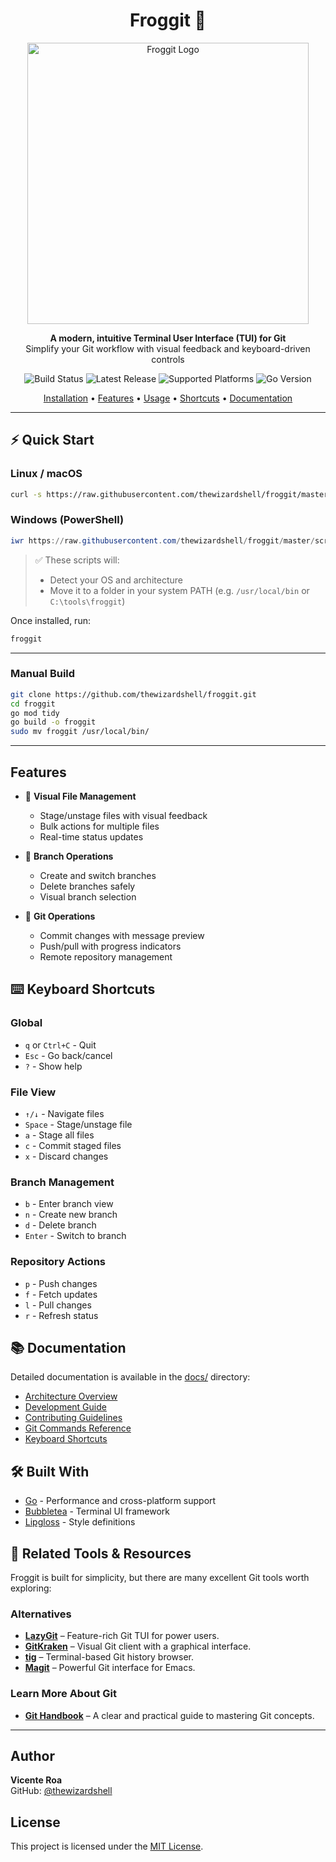 <h1 align="center">Froggit 🐸</h1>

<p align="center">
  <img src="https://github.com/user-attachments/assets/d4194260-341d-425c-872d-ae623c1ec189" alt="Froggit Logo" width="450" />
</p>

<p align="center">
  <b>A modern, intuitive Terminal User Interface (TUI) for Git</b><br>
  Simplify your Git workflow with visual feedback and keyboard-driven controls
</p>

<p align="center">
  <img src="https://img.shields.io/badge/🛠%20Build-Passing-1e8449?style=flat-square" alt="Build Status" />
  <img src="https://img.shields.io/badge/📦%20Latest-v1.0.0-2ecc71?style=flat-square" alt="Latest Release" />
  <img src="https://img.shields.io/badge/💻%20Platforms-Windows%20%7C%20Linux%20%7C%20macOS-27ae60?style=flat-square" alt="Supported Platforms" />
  <img src="https://img.shields.io/badge/⚙️%20Go-1.20%2B-145a32?style=flat-square" alt="Go Version" />
</p>


<p align="center">
  <a href="https://froggit-docs.vercel.app/guides/install/">Installation</a> •
  <a href="#features">Features</a> •
  <a href="#usage">Usage</a> •
  <a href="https://github.com/thewizardshell/froggit/blob/master/docs/keyboard-shortcuts.md">Shortcuts</a> •
  <a href="https://github.com/thewizardshell/froggit/tree/master/docs">Documentation</a>
</p>


---

## ⚡️ Quick Start

### Linux / macOS

```bash
curl -s https://raw.githubusercontent.com/thewizardshell/froggit/master/scripts/install.sh | bash
```

### Windows (PowerShell)

```powershell
iwr https://raw.githubusercontent.com/thewizardshell/froggit/master/scripts/install.ps1 -UseBasicParsing | iex
```

> ✅ These scripts will:
>
> - Detect your OS and architecture
> - Move it to a folder in your system PATH (e.g. `/usr/local/bin` or `C:\tools\froggit`)

Once installed, run:

```bash
froggit
```

---

### Manual Build

```bash
git clone https://github.com/thewizardshell/froggit.git
cd froggit
go mod tidy
go build -o froggit
sudo mv froggit /usr/local/bin/
```

---

## Features

- 📁 **Visual File Management**

  - Stage/unstage files with visual feedback
  - Bulk actions for multiple files
  - Real-time status updates

- 🌿 **Branch Operations**

  - Create and switch branches
  - Delete branches safely
  - Visual branch selection

- 🔄 **Git Operations**
  - Commit changes with message preview
  - Push/pull with progress indicators
  - Remote repository management

## ⌨️ Keyboard Shortcuts

### Global

- `q` or `Ctrl+C` - Quit
- `Esc` - Go back/cancel
- `?` - Show help

### File View

- `↑/↓` - Navigate files
- `Space` - Stage/unstage file
- `a` - Stage all files
- `c` - Commit staged files
- `x` - Discard changes

### Branch Management

- `b` - Enter branch view
- `n` - Create new branch
- `d` - Delete branch
- `Enter` - Switch to branch

### Repository Actions

- `p` - Push changes
- `f` - Fetch updates
- `l` - Pull changes
- `r` - Refresh status

## 📚 Documentation

Detailed documentation is available in the [docs/](docs/) directory:

- [Architecture Overview](docs/architecture.md)
- [Development Guide](docs/development.md)
- [Contributing Guidelines](docs/contributing.md)
- [Git Commands Reference](docs/git-commands.md)
- [Keyboard Shortcuts](docs/keyboard-shortcuts.md)

## 🛠️ Built With

- [Go](https://golang.org/) - Performance and cross-platform support
- [Bubbletea](https://github.com/charmbracelet/bubbletea) - Terminal UI framework
- [Lipgloss](https://github.com/charmbracelet/lipgloss) - Style definitions

## 🔗 Related Tools & Resources

Froggit is built for simplicity, but there are many excellent Git tools worth exploring:

### Alternatives
- [**LazyGit**](https://github.com/jesseduffield/lazygit) – Feature-rich Git TUI for power users.
- [**GitKraken**](https://www.gitkraken.com/) – Visual Git client with a graphical interface.
- [**tig**](https://github.com/jonas/tig) – Terminal-based Git history browser.
- [**Magit**](https://github.com/magit/magit) – Powerful Git interface for Emacs.

### Learn More About Git
- [**Git Handbook**](https://dgamer007.github.io/Git/#/) – A clear and practical guide to mastering Git concepts.

---

## Author

**Vicente Roa**  
GitHub: [@thewizardshell](https://github.com/thewizardshell)

## License

This project is licensed under the [MIT License](LICENSE).
